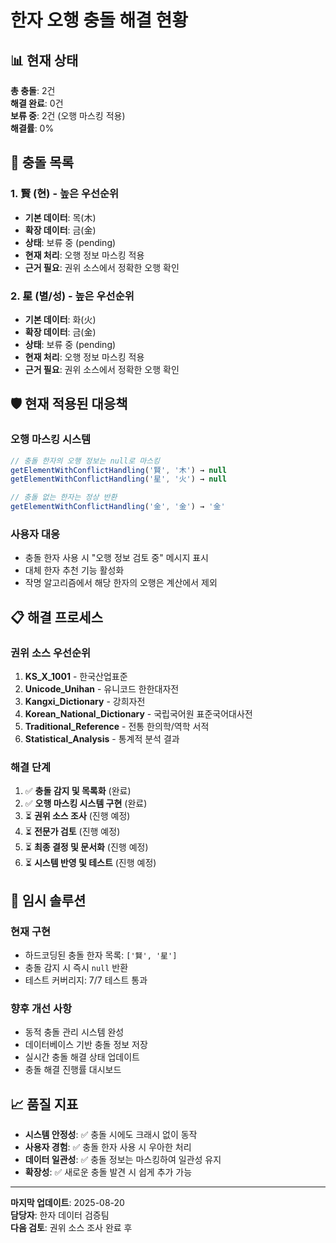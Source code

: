 # 한자 오행 충돌 해결 현황

## 📊 현재 상태

**총 충돌**: 2건  
**해결 완료**: 0건  
**보류 중**: 2건 (오행 마스킹 적용)  
**해결률**: 0%

## 🚨 충돌 목록

### 1. 賢 (현) - 높은 우선순위
- **기본 데이터**: 목(木)
- **확장 데이터**: 금(金)
- **상태**: 보류 중 (pending)
- **현재 처리**: 오행 정보 마스킹 적용
- **근거 필요**: 권위 소스에서 정확한 오행 확인

### 2. 星 (별/성) - 높은 우선순위  
- **기본 데이터**: 화(火)
- **확장 데이터**: 금(金)
- **상태**: 보류 중 (pending)
- **현재 처리**: 오행 정보 마스킹 적용
- **근거 필요**: 권위 소스에서 정확한 오행 확인

## 🛡️ 현재 적용된 대응책

### 오행 마스킹 시스템
```typescript
// 충돌 한자의 오행 정보는 null로 마스킹
getElementWithConflictHandling('賢', '木') → null
getElementWithConflictHandling('星', '火') → null

// 충돌 없는 한자는 정상 반환
getElementWithConflictHandling('金', '金') → '金'
```

### 사용자 대응
- 충돌 한자 사용 시 "오행 정보 검토 중" 메시지 표시
- 대체 한자 추천 기능 활성화
- 작명 알고리즘에서 해당 한자의 오행은 계산에서 제외

## 📋 해결 프로세스

### 권위 소스 우선순위
1. **KS_X_1001** - 한국산업표준
2. **Unicode_Unihan** - 유니코드 한한대자전  
3. **Kangxi_Dictionary** - 강희자전
4. **Korean_National_Dictionary** - 국립국어원 표준국어대사전
5. **Traditional_Reference** - 전통 한의학/역학 서적
6. **Statistical_Analysis** - 통계적 분석 결과

### 해결 단계
1. ✅ **충돌 감지 및 목록화** (완료)
2. ✅ **오행 마스킹 시스템 구현** (완료)
3. ⏳ **권위 소스 조사** (진행 예정)
4. ⏳ **전문가 검토** (진행 예정)
5. ⏳ **최종 결정 및 문서화** (진행 예정)
6. ⏳ **시스템 반영 및 테스트** (진행 예정)

## 🔄 임시 솔루션

### 현재 구현
- 하드코딩된 충돌 한자 목록: `['賢', '星']`
- 충돌 감지 시 즉시 `null` 반환
- 테스트 커버리지: 7/7 테스트 통과

### 향후 개선 사항
- 동적 충돌 관리 시스템 완성
- 데이터베이스 기반 충돌 정보 저장
- 실시간 충돌 해결 상태 업데이트
- 충돌 해결 진행률 대시보드

## 📈 품질 지표

- **시스템 안정성**: ✅ 충돌 시에도 크래시 없이 동작
- **사용자 경험**: ✅ 충돌 한자 사용 시 우아한 처리  
- **데이터 일관성**: ✅ 충돌 정보는 마스킹하여 일관성 유지
- **확장성**: ✅ 새로운 충돌 발견 시 쉽게 추가 가능

---

**마지막 업데이트**: 2025-08-20  
**담당자**: 한자 데이터 검증팀  
**다음 검토**: 권위 소스 조사 완료 후